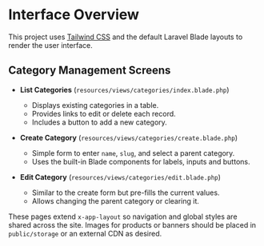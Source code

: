 # Interface Overview

This project uses [Tailwind CSS](https://tailwindcss.com/) and the default Laravel Blade layouts to render the user interface.

## Category Management Screens

- **List Categories** (`resources/views/categories/index.blade.php`)
  - Displays existing categories in a table.
  - Provides links to edit or delete each record.
  - Includes a button to add a new category.

- **Create Category** (`resources/views/categories/create.blade.php`)
  - Simple form to enter `name`, `slug`, and select a parent category.
  - Uses the built-in Blade components for labels, inputs and buttons.

- **Edit Category** (`resources/views/categories/edit.blade.php`)
  - Similar to the create form but pre-fills the current values.
  - Allows changing the parent category or clearing it.

These pages extend `x-app-layout` so navigation and global styles are shared across the site. Images for products or banners should be placed in `public/storage` or an external CDN as desired.
